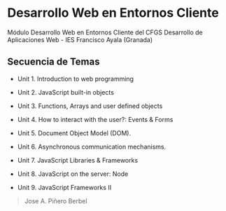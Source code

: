 # Desarrollo Web en Entornos Cliente

Módulo Desarrollo Web en Entornos Cliente del CFGS Desarrollo de Aplicaciones Web - IES Francisco Ayala (Granada)

## Secuencia de Temas

- Unit 1. Introduction to web programming

- Unit 2. JavaScript built-in objects

- Unit 3. Functions, Arrays and user defined objects

- Unit 4. How to interact with the user?: Events & Forms

- Unit 5. Document Object Model (DOM).

- Unit 6. Asynchronous communication mechanisms.

- Unit 7. JavaScript Libraries & Frameworks

- Unit 8. JavaScript on the server: Node

- Unit 9. JavaScript Frameworks II

  

> Jose A. Piñero Berbel